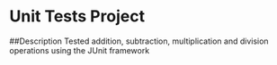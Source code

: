 # Unit Tests Project
##Description
Tested addition, subtraction, multiplication and division operations using the JUnit framework
